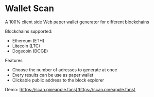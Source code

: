 # Wallet Scan

A 100% client side Web paper wallet generator for different blockchains

Blockchains supported:
  - Ethereum (ETH)
  - Litecoin (LTC)
  - Dogecoin (DOGE)

Features
  - Choose the number of adresses to generate at once
  - Every results can be use as paper wallet
  - Clickable public address to the block explorer

Demo: [https://scan.pineapple.fans](https://scan.pineapple.fans)
